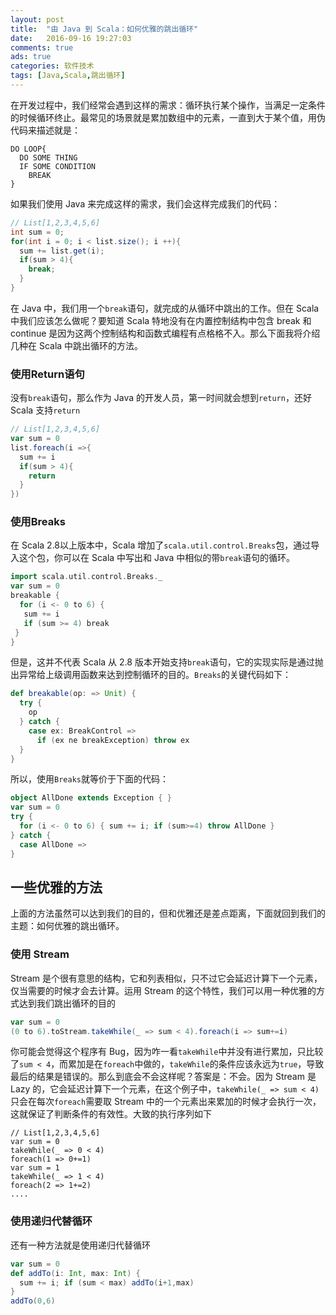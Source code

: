 ```yaml
---
layout: post
title:  "由 Java 到 Scala：如何优雅的跳出循环"
date:   2016-09-16 19:27:03
comments: true
ads: true
categories: 软件技术
tags: [Java,Scala,跳出循环]
---
```


在开发过程中，我们经常会遇到这样的需求：循环执行某个操作，当满足一定条件的时候循环终止。最常见的场景就是累加数组中的元素，一直到大于某个值，用伪代码来描述就是：

```
DO LOOP{
  DO SOME THING
  IF SOME CONDITION
    BREAK
}
```
<!--more-->

如果我们使用 Java 来完成这样的需求，我们会这样完成我们的代码：

```java
// List[1,2,3,4,5,6]
int sum = 0;
for(int i = 0; i < list.size(); i ++){
  sum += list.get(i);
  if(sum > 4){
    break;
  }
}
```

在 Java 中，我们用一个`break`语句，就完成的从循环中跳出的工作。但在 Scala 中我们应该怎么做呢？要知道 Scala 特地没有在内置控制结构中包含 break 和 continue 是因为这两个控制结构和函数式编程有点格格不入。那么下面我将介绍几种在 Scala 中跳出循环的方法。

### 使用Return语句
没有`break`语句，那么作为 Java 的开发人员，第一时间就会想到`return`，还好 Scala 支持`return`

```scala
// List[1,2,3,4,5,6]
var sum = 0
list.foreach(i =>{
  sum += i
  if(sum > 4){
    return
  }
})
```

### 使用Breaks
在 Scala 2.8以上版本中，Scala 增加了`scala.util.control.Breaks`包，通过导入这个包，你可以在 Scala 中写出和 Java 中相似的带`break`语句的循环。

```scala
import scala.util.control.Breaks._
var sum = 0
breakable {
  for (i <- 0 to 6) {
   sum += i
   if (sum >= 4) break
 }
}
```

但是，这并不代表 Scala 从 2.8 版本开始支持`break`语句，它的实现实际是通过抛出异常给上级调用函数来达到控制循环的目的。`Breaks`的关键代码如下：

```scala
def breakable(op: => Unit) {
  try {
    op
  } catch {
    case ex: BreakControl =>
      if (ex ne breakException) throw ex
  }
}
```

所以，使用`Breaks`就等价于下面的代码：

```scala
object AllDone extends Exception { }
var sum = 0
try {
  for (i <- 0 to 6) { sum += i; if (sum>=4) throw AllDone }
} catch {
  case AllDone =>
}
```

## 一些优雅的方法
上面的方法虽然可以达到我们的目的，但和优雅还是差点距离，下面就回到我们的主题：如何优雅的跳出循环。

### 使用 Stream
Stream 是个很有意思的结构，它和列表相似，只不过它会延迟计算下一个元素，仅当需要的时候才会去计算。运用 Stream 的这个特性，我们可以用一种优雅的方式达到我们跳出循环的目的

```scala
var sum = 0
(0 to 6).toStream.takeWhile(_ => sum < 4).foreach(i => sum+=i)
```

你可能会觉得这个程序有 Bug，因为咋一看`takeWhile`中并没有进行累加，只比较了`sum < 4`，而累加是在`foreach`中做的，`takeWhile`的条件应该永远为`true`，导致最后的结果是错误的。那么到底会不会这样呢？答案是：不会。因为 Stream 是 Lazy 的，它会延迟计算下一个元素，在这个例子中，`takeWhile(_ => sum < 4)`只会在每次`foreach`需要取 Stream 中的一个元素出来累加的时候才会执行一次，这就保证了判断条件的有效性。大致的执行序列如下

```
// List[1,2,3,4,5,6]
var sum = 0
takeWhile(_ => 0 < 4)
foreach(1 => 0+=1)
var sum = 1
takeWhile(_ => 1 < 4)
foreach(2 => 1+=2)
....

```

### 使用递归代替循环
还有一种方法就是使用递归代替循环

```scala
var sum = 0
def addTo(i: Int, max: Int) {
  sum += i; if (sum < max) addTo(i+1,max)
}
addTo(0,6)
```
